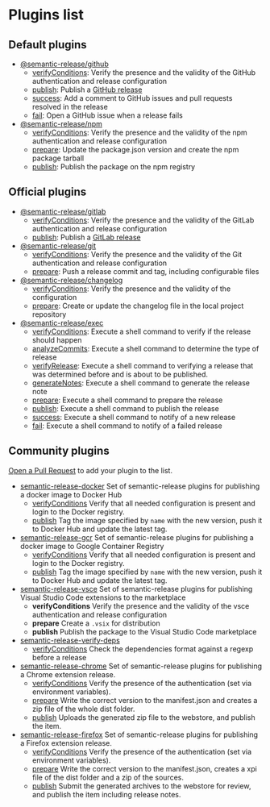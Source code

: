 # Plugins list

## Default plugins

- [@semantic-release/github](https://github.com/semantic-release/github)
  - [verifyConditions](https://github.com/semantic-release/github#verifyconditions): Verify the presence and the validity of the GitHub authentication and release configuration
  - [publish](https://github.com/semantic-release/github#publish): Publish a [GitHub release](https://help.github.com/articles/about-releases)
  - [success](https://github.com/semantic-release/github#success): Add a comment to GitHub issues and pull requests resolved in the release
  - [fail](https://github.com/semantic-release/github#fail): Open a GitHub issue when a release fails
- [@semantic-release/npm](https://github.com/semantic-release/npm)
  - [verifyConditions](https://github.com/semantic-release/npm#verifyconditions): Verify the presence and the validity of the npm authentication and release configuration
  - [prepare](https://github.com/semantic-release/npm#prepare): Update the package.json version and create the npm package tarball
  - [publish](https://github.com/semantic-release/npm#publish): Publish the package on the npm registry

## Official plugins

- [@semantic-release/gitlab](https://github.com/semantic-release/gitlab)
  - [verifyConditions](https://github.com/semantic-release/gitlab#verifyconditions): Verify the presence and the validity of the GitLab authentication and release configuration
  - [publish](https://github.com/semantic-release/gitlab#publish): Publish a [GitLab release](https://docs.gitlab.com/ce/workflow/releases.html)
- [@semantic-release/git](https://github.com/semantic-release/git)
  - [verifyConditions](https://github.com/semantic-release/git#verifyconditions): Verify the presence and the validity of the Git authentication and release configuration
  - [prepare](https://github.com/semantic-release/git#prepare): Push a release commit and tag, including configurable files
- [@semantic-release/changelog](https://github.com/semantic-release/changelog)
  - [verifyConditions](https://github.com/semantic-release/changelog#verifyconditions): Verify the presence and the validity of the configuration
  - [prepare](https://github.com/semantic-release/changelog#prepare): Create or update the changelog file in the local project repository
- [@semantic-release/exec](https://github.com/semantic-release/exec)
  - [verifyConditions](https://github.com/semantic-release/exec#verifyconditions): Execute a shell command to verify if the release should happen
  - [analyzeCommits](https://github.com/semantic-release/exec#analyzecommits): Execute a shell command to determine the type of release
  - [verifyRelease](https://github.com/semantic-release/exec#verifyrelease): Execute a shell command to verifying a release that was determined before and is about to be published.
  - [generateNotes](https://github.com/semantic-release/exec#analyzecommits): Execute a shell command to generate the release note
  - [prepare](https://github.com/semantic-release/exec#prepare): Execute a shell command to prepare the release
  - [publish](https://github.com/semantic-release/exec#publish): Execute a shell command to publish the release
  - [success](https://github.com/semantic-release/exec#success): Execute a shell command to notify of a new release
  - [fail](https://github.com/semantic-release/exec#fail): Execute a shell command to notify of a failed release

## Community plugins

[Open a Pull Request](https://github.com/semantic-release/semantic-release/blob/caribou/CONTRIBUTING.md#submitting-a-pull-request) to add your plugin to the list.

- [semantic-release-docker](https://github.com/felixfbecker/semantic-release-docker) Set of semantic-release plugins for publishing a docker image to Docker Hub
  - [verifyConditions](https://github.com/felixfbecker/semantic-release-docker#verifyconditions) Verify that all needed configuration is present and login to the Docker registry.
  - [publish](https://github.com/felixfbecker/semantic-release-docker#publish) Tag the image specified by `name` with the new version, push it to Docker Hub and update the latest tag.
- [semantic-release-gcr](https://github.com/carlos-cubas/semantic-release-gcr) Set of semantic-release plugins for publishing a docker image to Google Container Registry
  - [verifyConditions](https://github.com/carlos-cubas/semantic-release-gcr#verifyconditions) Verify that all needed configuration is present and login to the Docker registry.
  - [publish](https://github.com/carlos-cubas/semantic-release-gcr#publish) Tag the image specified by `name` with the new version, push it to Docker Hub and update the latest tag.
- [semantic-release-vsce](https://github.com/raix/semantic-release-vsce) Set of semantic-release plugins for publishing Visual Studio Code extensions to the marketplace
  - **verifyConditions** Verify the presence and the validity of the vsce authentication and release configuration
  - **prepare** Create a `.vsix` for distribution
  - **publish** Publish the package to the Visual Studio Code marketplace
- [semantic-release-verify-deps](https://github.com/piercus/semantic-release-verify-deps) 
  - [verifyConditions](https://github.com/piercus/semantic-release-verify-deps) Check the dependencies format against a regexp before a release
- [semantic-release-chrome](https://github.com/GabrielDuarteM/semantic-release-chrome) Set of semantic-release plugins for publishing a Chrome extension release.
  - [verifyConditions](https://github.com/GabrielDuarteM/semantic-release-chrome#verifyconditions) Verify the presence of the authentication (set via environment variables).
  - [prepare](https://github.com/GabrielDuarteM/semantic-release-chrome#prepare) Write the correct version to the manifest.json and creates a zip file of the whole dist folder.
  - [publish](https://github.com/GabrielDuarteM/semantic-release-chrome#publish) Uploads the generated zip file to the webstore, and publish the item.
- [semantic-release-firefox](https://github.com/felixfbecker/semantic-release-firefox) Set of semantic-release plugins for publishing a Firefox extension release.
  - [verifyConditions](https://github.com/felixfbecker/semantic-release-firefox#verifyconditions) Verify the presence of the authentication (set via environment variables).
  - [prepare](https://github.com/felixfbecker/semantic-release-firefox#prepare) Write the correct version to the manifest.json,   creates a xpi file of the dist folder and a zip of the sources.
  - [publish](https://github.com/felixfbecker/semantic-release-firefox#publish) Submit the generated archives to the webstore for review, and publish the item including release notes.
